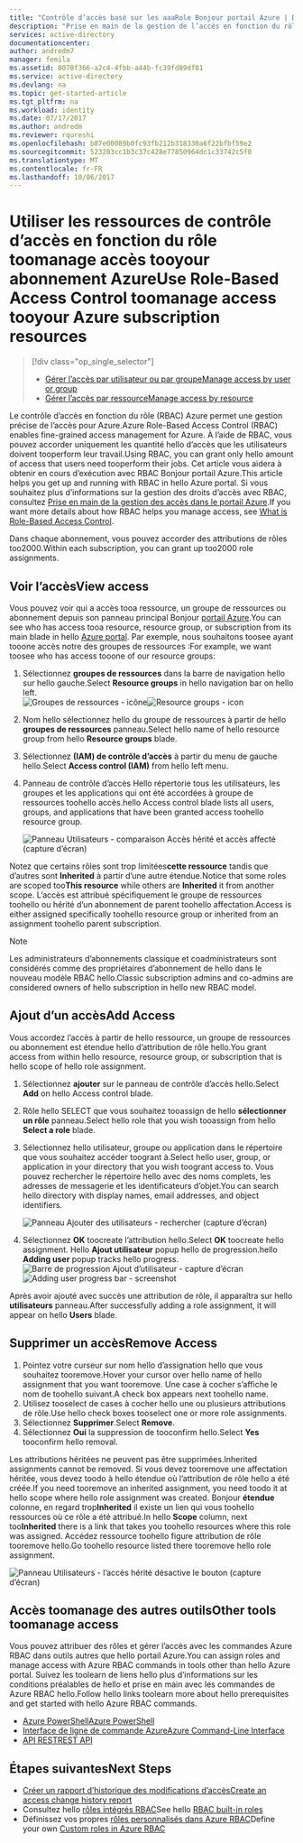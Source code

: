 ```yaml
---
title: "Contrôle d’accès basé sur les aaaRole Bonjour portail Azure | Documents Microsoft"
description: "Prise en main de la gestion de l’accès en fonction du rôle hello Azure Portal de contrôle d’accès. Utiliser les ressources de rôle affectations tooassign autorisations tooyour."
services: active-directory
documentationcenter: 
author: andredm7
manager: femila
ms.assetid: 8078f366-a2c4-4fbb-a44b-fc39fd89df81
ms.service: active-directory
ms.devlang: na
ms.topic: get-started-article
ms.tgt_pltfrm: na
ms.workload: identity
ms.date: 07/17/2017
ms.author: andredm
ms.reviewer: rqureshi
ms.openlocfilehash: b87e00089b0fc93fb212b318330a6f22bfbf59e2
ms.sourcegitcommit: 523283cc1b3c37c428e77850964dc1c33742c5f0
ms.translationtype: MT
ms.contentlocale: fr-FR
ms.lasthandoff: 10/06/2017
---
```

# <a name="use-role-based-access-control-toomanage-access-tooyour-azure-subscription-resources"></a><span data-ttu-id="4e51d-104">Utiliser les ressources de contrôle d’accès en fonction du rôle toomanage accès tooyour abonnement Azure</span><span class="sxs-lookup"><span data-stu-id="4e51d-104">Use Role-Based Access Control toomanage access tooyour Azure subscription resources</span></span>
> [!div class="op_single_selector"]
> * [<span data-ttu-id="4e51d-105">Gérer l’accès par utilisateur ou par groupe</span><span class="sxs-lookup"><span data-stu-id="4e51d-105">Manage access by user or group</span></span>](role-based-access-control-manage-assignments.md)
> * [<span data-ttu-id="4e51d-106">Gérer l’accès par ressource</span><span class="sxs-lookup"><span data-stu-id="4e51d-106">Manage access by resource</span></span>](role-based-access-control-configure.md)

<span data-ttu-id="4e51d-107">Le contrôle d’accès en fonction du rôle (RBAC) Azure permet une gestion précise de l’accès pour Azure.</span><span class="sxs-lookup"><span data-stu-id="4e51d-107">Azure Role-Based Access Control (RBAC) enables fine-grained access management for Azure.</span></span> <span data-ttu-id="4e51d-108">À l’aide de RBAC, vous pouvez accorder uniquement les quantité hello d’accès que les utilisateurs doivent tooperform leur travail.</span><span class="sxs-lookup"><span data-stu-id="4e51d-108">Using RBAC, you can grant only hello amount of access that users need tooperform their jobs.</span></span> <span data-ttu-id="4e51d-109">Cet article vous aidera à obtenir en cours d’exécution avec RBAC Bonjour portail Azure.</span><span class="sxs-lookup"><span data-stu-id="4e51d-109">This article helps you get up and running with RBAC in hello Azure portal.</span></span> <span data-ttu-id="4e51d-110">Si vous souhaitez plus d’informations sur la gestion des droits d’accès avec RBAC, consultez [Prise en main de la gestion des accès dans le portail Azure](role-based-access-control-what-is.md).</span><span class="sxs-lookup"><span data-stu-id="4e51d-110">If you want more details about how RBAC helps you manage access, see [What is Role-Based Access Control](role-based-access-control-what-is.md).</span></span>

<span data-ttu-id="4e51d-111">Dans chaque abonnement, vous pouvez accorder des attributions de rôles too2000.</span><span class="sxs-lookup"><span data-stu-id="4e51d-111">Within each subscription, you can grant up too2000 role assignments.</span></span> 

## <a name="view-access"></a><span data-ttu-id="4e51d-112">Voir l’accès</span><span class="sxs-lookup"><span data-stu-id="4e51d-112">View access</span></span>
<span data-ttu-id="4e51d-113">Vous pouvez voir qui a accès tooa ressource, un groupe de ressources ou abonnement depuis son panneau principal Bonjour [portail Azure](https://portal.azure.com).</span><span class="sxs-lookup"><span data-stu-id="4e51d-113">You can see who has access tooa resource, resource group, or subscription from its main blade in hello [Azure portal](https://portal.azure.com).</span></span> <span data-ttu-id="4e51d-114">Par exemple, nous souhaitons toosee ayant tooone accès notre des groupes de ressources :</span><span class="sxs-lookup"><span data-stu-id="4e51d-114">For example, we want toosee who has access tooone of our resource groups:</span></span>

1. <span data-ttu-id="4e51d-115">Sélectionnez **groupes de ressources** dans la barre de navigation hello sur hello gauche.</span><span class="sxs-lookup"><span data-stu-id="4e51d-115">Select **Resource groups** in hello navigation bar on hello left.</span></span>  
    <span data-ttu-id="4e51d-116">![Groupes de ressources - icône](./media/role-based-access-control-configure/resourcegroups_icon.png)</span><span class="sxs-lookup"><span data-stu-id="4e51d-116">![Resource groups - icon](./media/role-based-access-control-configure/resourcegroups_icon.png)</span></span>
2. <span data-ttu-id="4e51d-117">Nom hello sélectionnez hello du groupe de ressources à partir de hello **groupes de ressources** panneau.</span><span class="sxs-lookup"><span data-stu-id="4e51d-117">Select hello name of hello resource group from hello **Resource groups** blade.</span></span>
3. <span data-ttu-id="4e51d-118">Sélectionnez **(IAM) de contrôle d’accès** à partir du menu de gauche hello.</span><span class="sxs-lookup"><span data-stu-id="4e51d-118">Select **Access control (IAM)** from hello left menu.</span></span>  
4. <span data-ttu-id="4e51d-119">Panneau de contrôle d’accès Hello répertorie tous les utilisateurs, les groupes et les applications qui ont été accordées à groupe de ressources toohello accès.</span><span class="sxs-lookup"><span data-stu-id="4e51d-119">hello Access control blade lists all users, groups, and applications that have been granted access toohello resource group.</span></span>  
   
    ![Panneau Utilisateurs - comparaison Accès hérité et accès affecté (capture d’écran)](./media/role-based-access-control-configure/view-access.png)

<span data-ttu-id="4e51d-121">Notez que certains rôles sont trop limitées**cette ressource** tandis que d’autres sont **Inherited** à partir d’une autre étendue.</span><span class="sxs-lookup"><span data-stu-id="4e51d-121">Notice that some roles are scoped too**This resource** while others are **Inherited** it from another scope.</span></span> <span data-ttu-id="4e51d-122">L’accès est attribué spécifiquement le groupe de ressources toohello ou hérité d’un abonnement de parent toohello affectation.</span><span class="sxs-lookup"><span data-stu-id="4e51d-122">Access is either assigned specifically toohello resource group or inherited from an assignment toohello parent subscription.</span></span>

> [!NOTE]
> <span data-ttu-id="4e51d-123">Les administrateurs d’abonnements classique et coadministrateurs sont considérés comme des propriétaires d’abonnement de hello dans le nouveau modèle RBAC hello.</span><span class="sxs-lookup"><span data-stu-id="4e51d-123">Classic subscription admins and co-admins are considered owners of hello subscription in hello new RBAC model.</span></span>

## <a name="add-access"></a><span data-ttu-id="4e51d-124">Ajout d’un accès</span><span class="sxs-lookup"><span data-stu-id="4e51d-124">Add Access</span></span>
<span data-ttu-id="4e51d-125">Vous accordez l’accès à partir de hello ressource, un groupe de ressources ou abonnement est étendue hello d’attribution de rôle hello.</span><span class="sxs-lookup"><span data-stu-id="4e51d-125">You grant access from within hello resource, resource group, or subscription that is hello scope of hello role assignment.</span></span>

1. <span data-ttu-id="4e51d-126">Sélectionnez **ajouter** sur le panneau de contrôle d’accès hello.</span><span class="sxs-lookup"><span data-stu-id="4e51d-126">Select **Add** on hello Access control blade.</span></span>  
2. <span data-ttu-id="4e51d-127">Rôle hello SELECT que vous souhaitez tooassign de hello **sélectionner un rôle** panneau.</span><span class="sxs-lookup"><span data-stu-id="4e51d-127">Select hello role that you wish tooassign from hello **Select a role** blade.</span></span>
3. <span data-ttu-id="4e51d-128">Sélectionnez hello utilisateur, groupe ou application dans le répertoire que vous souhaitez accéder toogrant à.</span><span class="sxs-lookup"><span data-stu-id="4e51d-128">Select hello user, group, or application in your directory that you wish toogrant access to.</span></span> <span data-ttu-id="4e51d-129">Vous pouvez rechercher le répertoire hello avec des noms complets, les adresses de messagerie et les identificateurs d’objet.</span><span class="sxs-lookup"><span data-stu-id="4e51d-129">You can search hello directory with display names, email addresses, and object identifiers.</span></span>  
   
    ![Panneau Ajouter des utilisateurs - rechercher (capture d’écran)](./media/role-based-access-control-configure/grant-access2.png)
4. <span data-ttu-id="4e51d-131">Sélectionnez **OK** toocreate l’attribution hello.</span><span class="sxs-lookup"><span data-stu-id="4e51d-131">Select **OK** toocreate hello assignment.</span></span> <span data-ttu-id="4e51d-132">Hello **Ajout utilisateur** popup hello de progression.</span><span class="sxs-lookup"><span data-stu-id="4e51d-132">hello **Adding user** popup tracks hello progress.</span></span>  
    <span data-ttu-id="4e51d-133">![Barre de progression Ajout d’utilisateur - capture d’écran](./media/role-based-access-control-configure/addinguser_popup.png)</span><span class="sxs-lookup"><span data-stu-id="4e51d-133">![Adding user progress bar - screenshot](./media/role-based-access-control-configure/addinguser_popup.png)</span></span>

<span data-ttu-id="4e51d-134">Après avoir ajouté avec succès une attribution de rôle, il apparaîtra sur hello **utilisateurs** panneau.</span><span class="sxs-lookup"><span data-stu-id="4e51d-134">After successfully adding a role assignment, it will appear on hello **Users** blade.</span></span>

## <a name="remove-access"></a><span data-ttu-id="4e51d-135">Supprimer un accès</span><span class="sxs-lookup"><span data-stu-id="4e51d-135">Remove Access</span></span>
1. <span data-ttu-id="4e51d-136">Pointez votre curseur sur nom hello d’assignation hello que vous souhaitez tooremove.</span><span class="sxs-lookup"><span data-stu-id="4e51d-136">Hover your cursor over hello name of hello assignment that you want tooremove.</span></span> <span data-ttu-id="4e51d-137">Une case à cocher s’affiche le nom de toohello suivant.</span><span class="sxs-lookup"><span data-stu-id="4e51d-137">A check box appears next toohello name.</span></span>
2. <span data-ttu-id="4e51d-138">Utilisez tooselect de cases à cocher hello une ou plusieurs attributions de rôle.</span><span class="sxs-lookup"><span data-stu-id="4e51d-138">Use hello check boxes tooselect one or more role assignments.</span></span>
2. <span data-ttu-id="4e51d-139">Sélectionnez **Supprimer**.</span><span class="sxs-lookup"><span data-stu-id="4e51d-139">Select **Remove**.</span></span>  
3. <span data-ttu-id="4e51d-140">Sélectionnez **Oui** la suppression de tooconfirm hello.</span><span class="sxs-lookup"><span data-stu-id="4e51d-140">Select **Yes** tooconfirm hello removal.</span></span>

<span data-ttu-id="4e51d-141">Les attributions héritées ne peuvent pas être supprimées.</span><span class="sxs-lookup"><span data-stu-id="4e51d-141">Inherited assignments cannot be removed.</span></span> <span data-ttu-id="4e51d-142">Si vous devez tooremove une affectation héritée, vous devez toodo à hello étendue où l’attribution de rôle hello a été créée.</span><span class="sxs-lookup"><span data-stu-id="4e51d-142">If you need tooremove an inherited assignment, you need toodo it at hello scope where hello role assignment was created.</span></span> <span data-ttu-id="4e51d-143">Bonjour **étendue** colonne, en regard trop**Inherited** il existe un lien qui vous toohello ressources où ce rôle a été attribué.</span><span class="sxs-lookup"><span data-stu-id="4e51d-143">In hello **Scope** column, next too**Inherited** there is a link that takes you toohello resources where this role was assigned.</span></span> <span data-ttu-id="4e51d-144">Accédez ressource toohello figure attribution de rôle tooremove hello.</span><span class="sxs-lookup"><span data-stu-id="4e51d-144">Go toohello resource listed there tooremove hello role assignment.</span></span>

![Panneau Utilisateurs - l’accès hérité désactive le bouton (capture d’écran)](./media/role-based-access-control-configure/remove-access2.png)

## <a name="other-tools-toomanage-access"></a><span data-ttu-id="4e51d-146">Accès toomanage des autres outils</span><span class="sxs-lookup"><span data-stu-id="4e51d-146">Other tools toomanage access</span></span>
<span data-ttu-id="4e51d-147">Vous pouvez attribuer des rôles et gérer l’accès avec les commandes Azure RBAC dans outils autres que hello portail Azure.</span><span class="sxs-lookup"><span data-stu-id="4e51d-147">You can assign roles and manage access with Azure RBAC commands in tools other than hello Azure portal.</span></span>  <span data-ttu-id="4e51d-148">Suivez les toolearn de liens hello plus d’informations sur les conditions préalables de hello et prise en main avec les commandes de Azure RBAC hello.</span><span class="sxs-lookup"><span data-stu-id="4e51d-148">Follow hello links toolearn more about hello prerequisites and get started with hello Azure RBAC commands.</span></span>

* [<span data-ttu-id="4e51d-149">Azure PowerShell</span><span class="sxs-lookup"><span data-stu-id="4e51d-149">Azure PowerShell</span></span>](role-based-access-control-manage-access-powershell.md)
* [<span data-ttu-id="4e51d-150">Interface de ligne de commande Azure</span><span class="sxs-lookup"><span data-stu-id="4e51d-150">Azure Command-Line Interface</span></span>](role-based-access-control-manage-access-azure-cli.md)
* [<span data-ttu-id="4e51d-151">API REST</span><span class="sxs-lookup"><span data-stu-id="4e51d-151">REST API</span></span>](role-based-access-control-manage-access-rest.md)

## <a name="next-steps"></a><span data-ttu-id="4e51d-152">Étapes suivantes</span><span class="sxs-lookup"><span data-stu-id="4e51d-152">Next Steps</span></span>
* [<span data-ttu-id="4e51d-153">Créer un rapport d’historique des modifications d’accès</span><span class="sxs-lookup"><span data-stu-id="4e51d-153">Create an access change history report</span></span>](role-based-access-control-access-change-history-report.md)
* <span data-ttu-id="4e51d-154">Consultez hello [rôles intégrés RBAC](role-based-access-built-in-roles.md)</span><span class="sxs-lookup"><span data-stu-id="4e51d-154">See hello [RBAC built-in roles](role-based-access-built-in-roles.md)</span></span>
* <span data-ttu-id="4e51d-155">Définissez vos propres [rôles personnalisés dans Azure RBAC](role-based-access-control-custom-roles.md)</span><span class="sxs-lookup"><span data-stu-id="4e51d-155">Define your own [Custom roles in Azure RBAC](role-based-access-control-custom-roles.md)</span></span>

